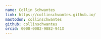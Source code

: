 ```yaml
---
name: Collin Schwantes
link: https://collinschwantes.github.io/
mastodon: collinschwantes
github: collinschwantes
orcid: 0000-0002-9882-941X
---
```

